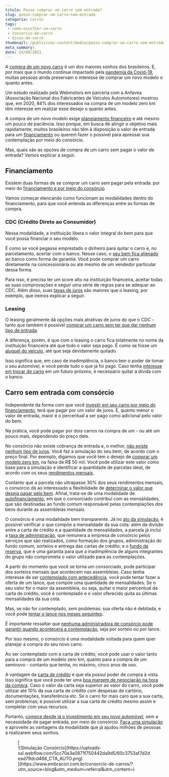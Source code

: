 ```yaml
---
titulo: Posso comprar um carro sem entrada?
slug: posso-comprar-um-carro-sem-entrada
categoria: carros
tags:
 - como-escolher-um-carro
 - consorcio-de-carro
 - dicas-de-carro
thumbnail: /public/cms-content/media/posso-comprar-um-carro-sem-entrada.jpg
meta_summary: 
date: 24/09/2021
---
```

A [compra de um novo carro](https://www.embracon.com.br/blog/4-motivos-para-voce-comprar-um-carro-novo) é um dos maiores sonhos dos brasileiros. E, por mais que o mundo continue impactado pela [pandemia da Covid-19](https://www.embracon.com.br/blog/habitos-de-consumo-antes-durante-e-pos-pandemia), muitas pessoas ainda preservam o interesse de comprar um novo modelo o quanto antes.

Um estudo realizado pela Webmotors em parceria com a Anfavea (Associação Nacional dos Fabricantes de Veículos Automotores) mostrou que, em 2020, 84% dos interessados na compra de um modelo zero km têm interesse em realizar esse desejo o quanto antes.

A compra de um novo modelo exige [planejamento financeiro](https://www.embracon.com.br/blog/planejamento-financeiro-para-iniciantes-os-primeiros-passos) e até mesmo um pouco de paciência. Isso porque, em busca de atingir o objetivo mais rapidamente, muitos brasileiros não têm à disposição o valor de entrada para um [financiamento](https://www.embracon.com.br/blog/entenda-quais-sao-as-6-maiores-desvantagens-do-financiamento) ou querem fazer o possível para apressar sua contemplação por meio do consórcio.

Mas, quais são as opções de compra de um carro sem pagar o valor de entrada? Vamos explicar a seguir.

Financiamento 
--------------

Existem duas formas de se comprar um carro sem pagar pela entrada: por meio do [financiamento e por meio do consórcio](https://www.embracon.com.br/blog/sabe-a-diferenca-entre-consorcio-e-financiamento-a-gente-te-conta).

Vamos começar elencando como funcionam as modalidades dentro do financiamento, para que você entenda as diferenças entre as formas de compra.

### CDC (Crédito Direto ao Consumidor) 

Nessa modalidade, a instituição libera o valor integral do bem para que você possa financiar o seu modelo.

É como se você pegasse emprestado o dinheiro para quitar o carro e, no parcelamento, acertar com o banco. Nesse caso, o [seu bem fica alienado](https://www.embracon.com.br/blog/alienacao-de-bens-o-que-e-e-como-funciona-no-consorcio) ao banco como forma de garantia. Você pode comprar um carro diretamente na concessionária ou até mesmo de um vendedor particular dessa forma.

Para isso, é preciso ter um score alto na instituição financeira, aceitar todas as suas comprovações e seguir uma série de regras para se adequar ao CDC. Além disso, suas [taxas de juros](https://www.embracon.com.br/blog/como-os-juros-afetam-a-sua-vida) são maiores que o leasing, por exemplo, que iremos explicar a seguir.

### Leasing 

O leasing geralmente dá opções mais atrativas de juros do que o CDC - tanto que também é possível [comprar um carro sem ter que dar nenhum tipo de entrada](https://www.embracon.com.br/blog/guia-completo-para-a-compra-do-primeiro-carro).

A diferença, porém, é que com o leasing o carro fica totalmente no nome da instituição financeira até que todo o valor seja pago. É como se fosse um [aluguel do veículo](https://www.embracon.com.br/blog/5-formas-de-pagamento-de-um-carro), até que seja devidamente quitado.

Isso significa que, em caso de inadimplência, o banco tem o poder de tomar o seu automóvel, e você perde tudo o que já foi pago. Caso tenha [interesse em trocar de carro](https://www.embracon.com.br/blog/quer-trocar-de-carro-veja-como-o-consorcio-pode-te-ajudar) em um futuro próximo, é necessário quitar a dívida com o banco.

Carro sem entrada com consórcio 
--------------------------------

Independente da forma com que você [investir em seu carro por meio do financiamento](https://www.embracon.com.br/blog/financiamento-ou-consorcio-de-carro), terá que pagar por um valor de juros. E, quanto menor o valor de entrada, maior é o percentual a ser pago como adicional pelo valor do bem.

Na prática, você pode pagar por dois carros na compra de um - ou até um pouco mais, dependendo do preço dele.

No consórcio não existe cobrança de entrada e, o melhor, [não existe nenhum tipo de juros](https://www.embracon.com.br/blog/consorcio-nao-tem-juros-entenda). Você faz a simulação do seu bem, de acordo com o preço final. Por exemplo, digamos que você tem o desejo de [comprar um modelo zero km](https://www.embracon.com.br/blog/carro-zero-ou-seminovo), na faixa de R$ 50 mil. Você pode utilizar este valor como base para a simulação e identificar a quantidade de parcelas ideal, de acordo com os seus [rendimentos mensais](https://www.embracon.com.br/blog/qual-o-melhor-investimento-para-r-50-r-500-ou-r-5000).

Contanto que a parcela não ultrapasse 30% dos seus rendimentos mensais, o consórcio dá ao interessado a flexibilidade de [determinar o valor que deseja pagar pelo bem](https://www.embracon.com.br/blog/como-calcular-as-parcelas-no-consorcio). Afinal, trata-se de uma modalidade de [autofinanciamento](https://www.embracon.com.br/blog/autofinanciamento-o-que-e-e-como-um-consorcio-pode-ajuda-lo), em que o consorciado contribui com as mensalidades, que são destinadas ao fundo comum responsável pelas contemplações dos bens durante as assembleias mensais.

O consórcio é uma modalidade bem transparente. Já no [ato da simulação](https://www.embracon.com.br/blog/simulacao-de-consorcio), é possível verificar o que compõe a mensalidade da sua cota: além da divisão entre a carta de crédito e a quantidade de mensalidades, a parcela já inclui a [taxa de administração](https://www.embracon.com.br/blog/como-funciona-a-taxa-de-administracao-de-um-consorcio), que remunera a empresa de consórcio pelos serviços que são realizados, como formação dos grupos, administração do fundo comum, sorteios e entrega das cartas de crédito; e o [fundo de reserva](https://www.embracon.com.br/blog/entenda-como-funciona-a-devolucao-do-fundo-de-reserva), que é uma garantia para que a inadimplência de alguns integrantes do grupo não comprometa o valor utilizado para as contemplações.

A partir do momento que você se torna um consorciado, pode participar dos sorteios mensais que acontecem nas assembleias. Caso tenha interesse de ser [contemplado com antecedência](https://www.embracon.com.br/blog/antecipar-um-consorcio-descubra-aqui), você pode tentar fazer a oferta de um lance, que compõe uma quantidade de mensalidades. Se o seu valor for o maior da assembleia, ou seja, quitar o maior percentual da carta de crédito, você é contemplado e o valor oferecido quita as últimas mensalidades da sua cota.

Mas, se não for contemplado, sem problemas: sua oferta não é debitada, e você pode [tentar o lance nos meses seguintes](https://www.embracon.com.br/blog/saiba-como-definir-o-valor-de-lance-para-ser-contemplado-mais-rapido).

É importante ressaltar que [nenhuma administradora de consórcio pode garantir quando acontecerá a contemplação](https://www.embracon.com.br/blog/nao-existe-promessa-de-contemplacao-em-consorcio), seja por sorteio ou por lance.

Por isso mesmo, o consórcio é uma modalidade voltada para quem quer planejar a compra do seu novo carro.

Ao ser contemplado com a carta de crédito, você pode usar o valor tanto para a compra de um modelo zero km, quanto para a compra de um seminovo - contanto que tenha, no máximo, cinco anos de uso.

A vantagem da [carta de crédito](https://www.embracon.com.br/blog/tudo-o-que-voce-precisa-saber-sobre-a-carta-de-credito-de-consorcios) é que ela possui poder de compra à vista. Isso significa que você pode ter uma [boa margem de negociação na hora da compra](https://www.embracon.com.br/blog/4-dicas-para-conseguir-uma-boa-negociacao-na-hora-de-adquirir-o-seu-bem). Caso o valor da carta seja superior ao valor do carro, você pode utilizar até 10% da sua carta de crédito com despesas de cartório, documentações, transferência etc. Se o carro for mais caro que a sua carta, sem problemas; é possível utilizar a sua carta de crédito mesmo assim e completar com seus recursos.

Portanto, [comece desde já o investimento em seu novo automóvel](https://www.embracon.com.br/blog/pensando-em-comprar-um-carro-saiba-o-que-levar-em-consideracao), sem a necessidade de pagar entrada, por meio do consórcio. [Faça uma simulação](https://www.embracon.com.br/consorcio-de-carros) e aproveite as vantagens da modalidade que já ajudou milhões de pessoas a realizarem seus sonhos.

<figure class="w-richtext-figure-type-image w-richtext-align-center">[<div>![Simulação Consórcio](https://uploads-ssl.webflow.com/5cc70a3a0871f750442da9d5/60c3753af7d2dead79dcd468_CTA_AUTO.png)</div>](https://www.embracon.com.br/consorcio-de-carros/?utm_source=blog&utm_medium=referral&utm_content=)</figure>
